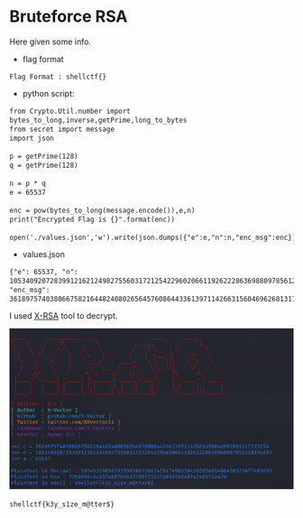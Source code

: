 # Bruteforce RSA

Here given some info.

* flag format
```
Flag Format : shellctf{}
```

* python script:
```
from Crypto.Util.number import bytes_to_long,inverse,getPrime,long_to_bytes
from secret import message
import json

p = getPrime(128)
q = getPrime(128)

n = p * q
e = 65537 

enc = pow(bytes_to_long(message.encode()),e,n)
print("Encrypted Flag is {}".format(enc))

open('./values.json','w').write(json.dumps({"e":e,"n":n,"enc_msg":enc}))
```

* values.json
```
{"e": 65537, "n": 105340920728399121621249827556031721254229602066119262228636988097856120194803, "enc_msg": 36189757403806675821644824080265645760864433613971142663156046962681317223254}

```
I used [X-RSA](https://github.com/X-Vector/X-RSA) tool to decrypt.

![](img/flag.png)

```shellctf{k3y_s1ze_m@tter$}```
